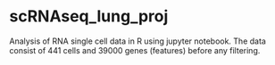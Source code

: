# scRNAseq_lung_proj

Analysis of RNA single cell data in R using jupyter notebook. The data consist of 441 cells and 39000 genes (features) before any filtering.